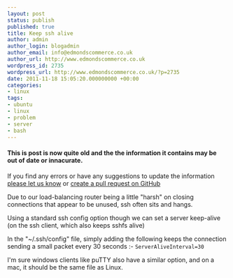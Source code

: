 ```yaml
---
layout: post
status: publish
published: true
title: Keep ssh alive
author: admin
author_login: blogadmin
author_email: info@edmondscommerce.co.uk
author_url: http://www.edmondscommerce.co.uk
wordpress_id: 2735
wordpress_url: http://www.edmondscommerce.co.uk/?p=2735
date: 2011-11-18 15:05:20.000000000 +00:00
categories:
- linux
tags:
- ubuntu
- linux
- problem
- server
- bash
---
```

<div class="oldpost"><h4>This is post is now quite old and the the information it contains may be out of date or innacurate.</h4>
<p>
If you find any errors or have any suggestions to update the information <a href="http://edmondscommerce.github.io/contact-us/index.html">please let us know</a>
or <a href="https://github.com/edmondscommerce/edmondscommerce.github.io">create a pull request on GitHub</a>
</p>
</div>
Due to our load-balancing router being a little "harsh" on closing connections that appear to be unused, ssh often sits and hangs.

Using a standard ssh config option though we can set a server keep-alive (on the ssh client, which also keeps sshfs alive)

In the "~/.ssh/config" file, simply adding the following keeps the connection sending a small packet every 30 seconds :-
<code>ServerAliveInterval=30</code>

I'm sure windows clients like puTTY also have a similar option, and on a mac, it should be the same file as Linux.
